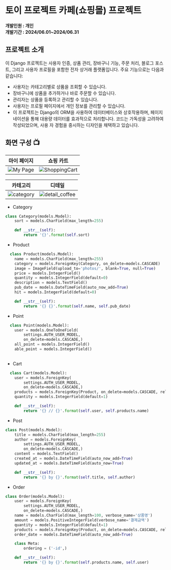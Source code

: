 # 토이 프로젝트 카페(쇼핑몰) 프로젝트

**개발인원 : 개인** <br/>
**개발기간 : 2024/06.01~2024/06.31**
## 프로젝트 소개 
이 Django 프로젝트는 사용자 인증, 상품 관리, 장바구니 기능, 주문 처리, 블로그 포스트, 그리고 사용자 프로필을 포함한 전자 상거래 플랫폼입니다. 주요 기능으로는 다음과 같습니다:

- 사용자는 카테고리별로 상품을 조회할 수 있습니다.
- 장바구니에 상품을 추가하거나 바로 주문할 수 있습니다.
- 관리자는 상품을 등록하고 관리할 수 있습니다.
- 사용자는 프로필 페이지에서 개인 정보를 관리할 수 있습니다.
- 이 프로젝트는 Django의 ORM을 사용하여 데이터베이스와 상호작용하며, 페이지네이션을 통해 대용량 데이터를 효과적으로 처리합니다. 코드는 가독성을 고려하여 작성되었으며, 사용 
 자 경험을 중시하는 디자인을 채택하고 있습니다.

## 화면 구성 📺

| 마이 페이지 | 쇼핑 카트 |
| --- | --- |
| ![My Page](https://github.com/Choi9912/Django_CafeShop/assets/76863081/dfe24d3b-b161-415d-bd6e-2e0aa4e71202) |  ![ShoppingCart](https://github.com/Choi9912/Django_CafeShop/assets/76863081/8e4a009b-d98d-452d-9f57-3fccc581d4b2) |


| 카테고리 | 디테일 |
| --- | --- |
| ![category](https://github.com/Choi9912/Django_CafeShop/assets/76863081/1adae9f3-d834-4f1e-9f37-41638b8a6d5e) | ![detail_coffee](https://github.com/Choi9912/Django_CafeShop/assets/76863081/f2b91f12-d896-4c4f-b654-8bd31a101d91) |


 
- Category
```python
class Category(models.Model):
    sort = models.CharField(max_length=255)

    def __str__(self):
        return '{}'.format(self.sort)
```

- Product
```python
  class Product(models.Model):
    name = models.CharField(max_length=255)
    category = models.ForeignKey(Category, on_delete=models.CASCADE)
    image = ImageField(upload_to='photos/', blank=True, null=True)
    price = models.IntegerField()
    quantity = models.IntegerField(default=0)
    description = models.TextField()
    pub_date = models.DateTimeField(auto_now_add=True)
    hit = models.IntegerField(default=0)

    def __str__(self):
        return '{} {}'.format(self.name, self.pub_date)
```

- Point
```python
  class Point(models.Model):
    user = models.OneToOneField(
        settings.AUTH_USER_MODEL,
        on_delete=models.CASCADE,)
    all_point = models.IntegerField()
    able_point = models.IntegerField()
  
```

- Cart
```python
  class Cart(models.Model):
    user = models.ForeignKey(
        settings.AUTH_USER_MODEL,
        on_delete=models.CASCADE,)
    products = models.ForeignKey(Product, on_delete=models.CASCADE, related_name='wish_product', blank=True)
    quantity = models.IntegerField(default=1)

    def __str__(self):
        return '{} // {}'.format(self.user, self.products.name)
```

- Post
```python
class Post(models.Model):
    title = models.CharField(max_length=255)
    author = models.ForeignKey(
        settings.AUTH_USER_MODEL,
        on_delete=models.CASCADE,)
    content = models.TextField()
    created_at = models.DateTimeField(auto_now_add=True)
    updated_at = models.DateTimeField(auto_now=True)

    def __str__(self):
        return '{} by {}'.format(self.title, self.author)
```

- Order
```python
class Order(models.Model):
    user = models.ForeignKey(
        settings.AUTH_USER_MODEL,
        on_delete=models.CASCADE,)
    name = models.CharField(max_length=100, verbose_name='상품명')
    amount = models.PositiveIntegerField(verbose_name='결제금액')
    quantity = models.IntegerField(default=1)
    products = models.ForeignKey(Product, on_delete=models.CASCADE, related_name='order_product')
    order_date = models.DateTimeField(auto_now_add=True)

    class Meta:
        ordering = ('-id',)

    def __str__(self):
        return '{} by {}'.format(self.products.name, self.user)
```

